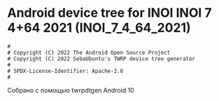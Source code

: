 # Android device tree for INOI INOI 7 4+64 2021 (INOI_7_4_64_2021)

```
#
# Copyright (C) 2022 The Android Open Source Project
# Copyright (C) 2022 SebaUbuntu's TWRP device tree generator
#
# SPDX-License-Identifier: Apache-2.0
#
```
Собрано с помощью twrpdtgen
Android 10
